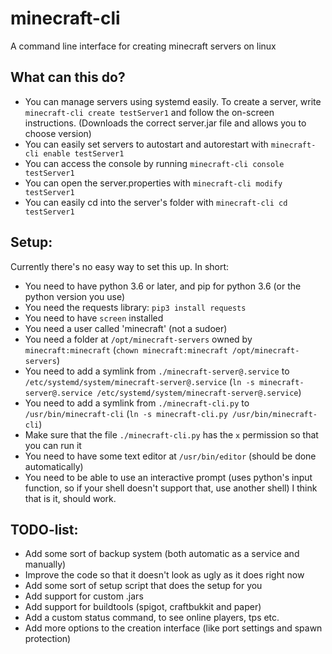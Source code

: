 # minecraft-cli
A command line interface for creating minecraft servers on linux

## What can this do?
- You can manage servers using systemd easily. To create a server, write `minecraft-cli create testServer1` and follow the on-screen instructions. (Downloads the correct server.jar file and allows you to choose version)
- You can easily set servers to autostart and autorestart with `minecraft-cli enable testServer1`
- You can access the console by running `minecraft-cli console testServer1`
- You can open the server.properties with `minecraft-cli modify testServer1`
- You can easily cd into the server's folder with `minecraft-cli cd testServer1`

## Setup:
Currently there's no easy way to set this up. In short:

- You need to have python 3.6 or later, and pip for python 3.6 (or the python version you use)
- You need the requests library: `pip3 install requests`
- You need to have `screen` installed
- You need a user called 'minecraft' (not a sudoer)
- You need a folder at `/opt/minecraft-servers` owned by `minecraft:minecraft` (`chown minecraft:minecraft /opt/minecraft-servers`)
- You need to add a symlink from `./minecraft-server@.service` to `/etc/systemd/system/minecraft-server@.service` (`ln -s minecraft-server@.service /etc/systemd/system/minecraft-server@.service`)
- You need to add a symlink from `./minecraft-cli.py` to `/usr/bin/minecraft-cli` (`ln -s minecraft-cli.py /usr/bin/minecraft-cli`)
- Make sure that the file `./minecraft-cli.py` has the `x` permission so that you can run it
- You need to have some text editor at `/usr/bin/editor` (should be done automatically)
- You need to be able to use an interactive prompt (uses python's input function, so if your shell doesn't support that, use another shell)
I think that is it, should work.

## TODO-list:
- Add some sort of backup system (both automatic as a service and manually)
- Improve the code so that it doesn't look as ugly as it does right now
- Add some sort of setup script that does the setup for you
- Add support for custom .jars
- Add support for buildtools (spigot, craftbukkit and paper)
- Add a custom status command, to see online players, tps etc.
- Add more options to the creation interface (like port settings and spawn protection)
